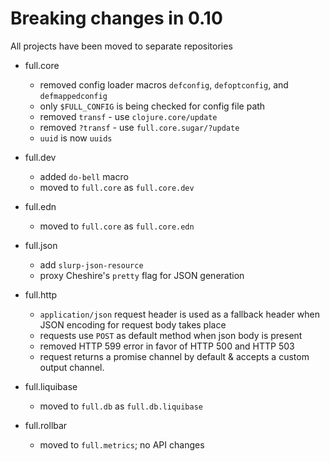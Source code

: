 # Breaking changes in 0.10

All projects have been moved to separate repositories

* full.core
  * removed config loader macros `defconfig`, `defoptconfig`, and `defmappedconfig`
  * only `$FULL_CONFIG` is being checked for config file path
  * removed `transf` - use `clojure.core/update`
  * removed `?transf` - use  `full.core.sugar/?update`
  * `uuid` is now `uuids`

* full.dev
  * added `do-bell` macro
  * moved to `full.core` as `full.core.dev`

* full.edn
  * moved to `full.core` as `full.core.edn`

* full.json
  * add `slurp-json-resource`
  * proxy Cheshire's `pretty` flag for JSON generation

* full.http
  * `application/json` request header is used as a fallback header when JSON
    encoding for request body takes place
  * requests use `POST` as default method when json body is present
  * removed HTTP 599 error in favor of HTTP 500 and HTTP 503
  * request returns a promise channel by default & accepts a custom output
    channel.

* full.liquibase
  * moved to `full.db` as `full.db.liquibase`

* full.rollbar
  * moved to `full.metrics`; no API changes
